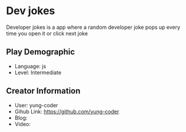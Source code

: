 # Dev jokes

Developer jokes is a app where a random developer joke pops up every time you open it  or  click next joke

## Play Demographic

- Language: js
- Level: Intermediate

## Creator Information

- User: yung-coder
- Gihub Link: https://github.com/yung-coder
- Blog: 
- Video: 

